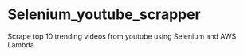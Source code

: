 # Selenium_youtube_scrapper
Scrape top 10 trending videos from youtube using Selenium and AWS Lambda
